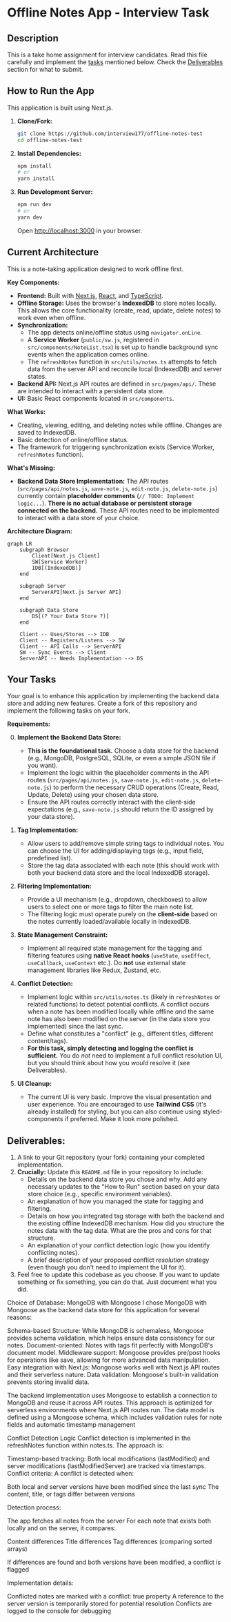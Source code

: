# Offline Notes App - Interview Task

## Description

This is a take home assignment for interview candidates.
Read this file carefully and implement the [tasks](#your-tasks) mentioned below.
Check the [Deliverables](#Deliverables) section for what to submit.

## How to Run the App

This application is built using Next.js.

1.  **Clone/Fork:**
    ```bash
    git clone https://github.com/interview177/offline-notes-test
    cd offline-notes-test
    ```
2.  **Install Dependencies:**
    ```bash
    npm install
    # or
    yarn install
    ```
3.  **Run Development Server:**
    ```bash
    npm run dev
    # or
    yarn dev
    ```
    Open [http://localhost:3000](http://localhost:3000) in your browser.

## Current Architecture

This is a note-taking application designed to work offline first.

**Key Components:**

- **Frontend:** Built with [Next.js](https://nextjs.org/), [React](https://reactjs.org/), and [TypeScript](https://www.typescriptlang.org/).
- **Offline Storage:** Uses the browser's **IndexedDB** to store notes locally. This allows the core functionality (create, read, update, delete notes) to work even when offline.
- **Synchronization:**
  - The app detects online/offline status using `navigator.onLine`.
  - A **Service Worker** (`public/sw.js`, registered in `src/components/NoteList.tsx`) is set up to handle background sync events when the application comes online.
  - The `refreshNotes` function in `src/utils/notes.ts` attempts to fetch data from the server API and reconcile local (IndexedDB) and server states.
- **Backend API:** Next.js API routes are defined in `src/pages/api/`. These are intended to interact with a persistent data store.
- **UI:** Basic React components located in `src/components`.

**What Works:**

- Creating, viewing, editing, and deleting notes while offline. Changes are saved to IndexedDB.
- Basic detection of online/offline status.
- The framework for triggering synchronization exists (Service Worker, `refreshNotes` function).

**What's Missing:**

- **Backend Data Store Implementation:** The API routes (`src/pages/api/notes.js`, `save-note.js`, `edit-note.js`, `delete-note.js`) currently contain **placeholder comments** (`// TODO: Implement logic...`). **There is no actual database or persistent storage connected on the backend.** These API routes need to be implemented to interact with a data store of your choice.

**Architecture Diagram:**

```mermaid
graph LR
    subgraph Browser
        Client[Next.js Client]
        SW[Service Worker]
        IDB[(IndexedDB)]
    end

    subgraph Server
        ServerAPI[Next.js Server API]
    end

    subgraph Data Store
        DS[(? Your Data Store ?)]
    end

    Client -- Uses/Stores --> IDB
    Client -- Registers/Listens --> SW
    Client -- API Calls --> ServerAPI
    SW -- Sync Events --> Client
    ServerAPI -- Needs Implementation --> DS
```

## Your Tasks

Your goal is to enhance this application by implementing the backend data store and adding new features. Create a fork of this repository and implement the following tasks on your fork.

**Requirements:**

0. **Implement the Backend Data Store:**

   - **This is the foundational task.** Choose a data store for the backend (e.g., MongoDB, PostgreSQL, SQLite, or even a simple JSON file if you want).
   - Implement the logic within the placeholder comments in the API routes (`src/pages/api/notes.js`, `save-note.js`, `edit-note.js`, `delete-note.js`) to perform the necessary CRUD operations (Create, Read, Update, Delete) using your chosen data store.
   - Ensure the API routes correctly interact with the client-side expectations (e.g., `save-note.js` should return the ID assigned by your data store).

1. **Tag Implementation:**

   - Allow users to add/remove simple string tags to individual notes. You can choose the UI for adding/displaying tags (e.g., input field, predefined list).
   - Store the tag data associated with each note (this should work with both your backend data store and the local IndexedDB storage).

2. **Filtering Implementation:**

   - Provide a UI mechanism (e.g., dropdown, checkboxes) to allow users to select one or more tags to filter the main note list.
   - The filtering logic must operate purely on the **client-side** based on the notes currently loaded/available locally in IndexedDB.

3. **State Management Constraint:**

   - Implement all required state management for the tagging and filtering features using **native React hooks** (`useState`, `useEffect`, `useCallback`, `useContext` etc.). Do **not** use external state management libraries like Redux, Zustand, etc.

4. **Conflict Detection:**

   - Implement logic within `src/utils/notes.ts` (likely in `refreshNotes` or related functions) to detect potential conflicts. A conflict occurs when a note has been modified locally while offline _and_ the same note has also been modified on the server (in the data store you implemented) since the last sync.
   - Define what constitutes a "conflict" (e.g., different titles, different content/tags).
   - **For this task, simply detecting and logging the conflict is sufficient.** You do _not_ need to implement a full conflict resolution UI, but you should think about how you _would_ resolve it (see Deliverables).

5. **UI Cleanup:**
   - The current UI is very basic. Improve the visual presentation and user experience. You are encouraged to use **Tailwind CSS** (it's already installed) for styling, but you can also continue using styled-components if preferred. Make it look more polished.

## Deliverables:

1.  A link to your Git repository (your fork) containing your completed implementation.
2.  **Crucially:** Update _this_ `README.md` file in your repository to include:
    - Details on the backend data store you chose and why. Add any necessary updates to the "How to Run" section based on your data store choice (e.g., specific environment variables).
    - An explanation of how you managed the state for tagging and filtering.
    - Details on how you integrated tag storage with both the backend and the existing offline IndexedDB mechanism. How did you structure the notes data with the tag data. What are the pros and cons for that structure.
    - An explanation of your conflict detection logic (how you identify conflicting notes).
    - A brief description of your proposed conflict _resolution_ strategy (even though you don't need to implement the UI for it).
3.  Feel free to update this codebase as you choose. If you want to update something or fix something, you can do that. Just document what you did.

Choice of Database: MongoDB with Mongoose
I chose MongoDB with Mongoose as the backend data store for this application for several reasons:

Schema-based Structure: While MongoDB is schemaless, Mongoose provides schema validation, which helps ensure data consistency for our notes.
Document-oriented: Notes with tags fit perfectly with MongoDB's document model.
Middleware support: Mongoose provides pre/post hooks for operations like save, allowing for more advanced data manipulation.
Easy integration with Next.js: Mongoose works well with Next.js API routes and their serverless nature.
Data validation: Mongoose's built-in validation prevents storing invalid data.

The backend implementation uses Mongoose to establish a connection to MongoDB and reuse it across API routes. This approach is optimized for serverless environments where Next.js API routes run.
The data model is defined using a Mongoose schema, which includes validation rules for note fields and automatic timestamp management

Conflict Detection Logic
Conflict detection is implemented in the refreshNotes function within notes.ts. The approach is:

Timestamp-based tracking: Both local modifications (lastModified) and server modifications (lastModifiedServer) are tracked via timestamps.
Conflict criteria: A conflict is detected when:

Both local and server versions have been modified since the last sync
The content, title, or tags differ between versions

Detection process:

The app fetches all notes from the server
For each note that exists both locally and on the server, it compares:

Content differences
Title differences
Tag differences (comparing sorted arrays)

If differences are found and both versions have been modified, a conflict is flagged

Implementation details:

Conflicted notes are marked with a conflict: true property
A reference to the server version is temporarily stored for potential resolution
Conflicts are logged to the console for debugging
